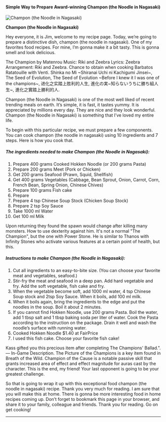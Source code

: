             

#### Simple Way to Prepare Award-winning Champon (the Noodle in Nagasaki)

![Champon (the Noodle in Nagasaki)](https://img-global.cpcdn.com/recipes/1db8f7881a47f59b/751x532cq70/champon-the-noodle-in-nagasaki-recipe-main-photo.jpg)

**Champon (the Noodle in Nagasaki)**

Hey everyone, it is Jim, welcome to my recipe page. Today, we’re going to prepare a distinctive dish, champon (the noodle in nagasaki). One of my favorites food recipes. For mine, I’m gonna make it a bit tasty. This is gonna smell and look delicious.

The Champion by Matenrou Music: Riki and Zeebra Lyrics: Zeebra Arrangement: Riki and Zeebra. Chance to obtain when cooking Barbatos Ratatouille with Venti. Shinka no Mi ~Shiranai Uchi ni Kachigumi Jinsei~, The Seed of Evolution, The Seed of Evolution ~Before I knew it I was one of the champions~, 进化之实踏上胜利的人生, 進化の実~知らないうちに勝ち組人生~, 進化之實踏上勝利的人.

Champon (the Noodle in Nagasaki) is one of the most well liked of recent trending meals on earth. It’s simple, it is fast, it tastes yummy. It is appreciated by millions every day. They are nice and they look wonderful. Champon (the Noodle in Nagasaki) is something that I’ve loved my entire life.

To begin with this particular recipe, we must prepare a few components. You can cook champon (the noodle in nagasaki) using 10 ingredients and 7 steps. Here is how you cook that.

##### The ingredients needed to make Champon (the Noodle in Nagasaki):

1.  Prepare 400 grams Cooked Hokken Noodle (or 200 grams Pasta)
2.  Prepare 200 grams Meet (Pork or Chicken)
3.  Get 200 grams Seafood (Prawn, Squid, Shellfish)
4.  Get 400 grams Vegetables (Cabbage, Bean Sprout, Onion, Carrot, Corn, French Bean, Spring Onion, Chinese Chives)
5.  Prepare 100 grams Fish cake
6.  Prepare <Soup>
7.  Prepare 4 tsp Chinese Soup Stock (Chicken Soup Stock)
8.  Prepare 2 tsp Soy Sauce
9.  Take 1000 ml Water
10.  Get 100 ml Milk

Upon returning they found the spawn would change after killing many monsters. How to use dexterity against him. It's not a normal "The Champion", but the one with Power Stone. He is similar to Thanos with Infinity Stones who activate various features at a certain point of health, but this.

##### Instructions to make Champon (the Noodle in Nagasaki):

1.  Cut all ingredients to an easy-to-bite size. (You can choose your favorite meat and vegetables, seafood.)
2.  Stir-fry the meat and seafood in a deep pan. Add hard vegetable and fry. Add the soft vegetable, fish cake and fry.
3.  When the vegetable become soft, add 1000 ml water, 4 tsp Chinese Soup stock and 2tsp Soy Sauce. When it boils, add 100 ml milk.
4.  When it boils again, bring the ingredients to the edge and put the noodles in the soup. Boil it about 2 minutes.
5.  If you cannot find Hokken Noodle, use 200 grams Pasta. Boil the water, add 1 tbsp salt and 1 tbsp baking soda per liter of water. Cook the Pasta according to the instruction on the package. Drain it well and wash the noodle’s surface with running water.
6.  Cooked Hokken Noodle $1.40 at FairPrice
7.  I used this fish cake. Choose your favorite fish cake!

Kass gifted you this precious item after completing The Champions' Ballad.". — In-Game Description. The Picture of the Champions is a key item found in Breath of the Wild. Champion of the Cause is a notable passive skill that grants increased area of effect and effect magnitude for auras cast by the character. This is the end, my friend! Your last opponent is going to be your greatest challenge.

So that is going to wrap it up with this exceptional food champon (the noodle in nagasaki) recipe. Thank you very much for reading. I am sure that you will make this at home. There is gonna be more interesting food in home recipes coming up. Don’t forget to bookmark this page in your browser, and share it to your family, colleague and friends. Thank you for reading. Go on get cooking!

* * *